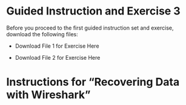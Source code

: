 Guided Instruction and Exercise 3
=================================

Before you proceed to the first guided instruction set and exercise, download
the following files:

-   Download File 1 for Exercise Here

-   Download File 2 for Exercise Here

Instructions for “Recovering Data with Wireshark”
=================================================
